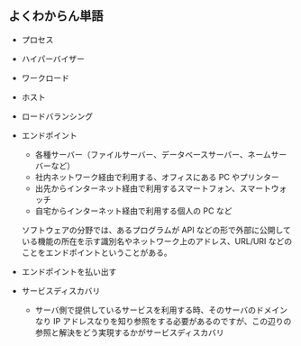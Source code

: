 ## よくわからん単語

- プロセス

- ハイパーバイザー

- ワークロード

- ホスト

- ロードバランシング

- エンドポイント

  - 各種サーバー（ファイルサーバー、データベースサーバー、ネームサーバーなど）
  - 社内ネットワーク経由で利用する、オフィスにある PC やプリンター
  - 出先からインターネット経由で利用するスマートフォン、スマートウォッチ
  - 自宅からインターネット経由で利用する個人の PC など

  ソフトウェアの分野では、あるプログラムが API などの形で外部に公開している機能の所在を示す識別名やネットワーク上のアドレス、URL/URI などのことをエンドポイントということがある。

- エンドポイントを払い出す

- サービスディスカバリ
  - サーバ側で提供しているサービスを利用する時、そのサーバのドメインなり IP アドレスなりを知り参照をする必要があるのですが、この辺りの参照と解決をどう実現するかがサービスディスカバリ
